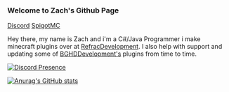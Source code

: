 ### Welcome to Zach's Github Page

[Discord](https://discord.gg/EFeSKPg739) [SpigotMC](https://www.spigotmc.org/members/refrac.890273/)

Hey there, my name is Zach and i'm a C#/Java Programmer i make minecraft plugins over at [RefracDevelopment](https://github.com/RefracDevelopment). I also help with support and updating some of [BGHDDevelopment's](https://github.com/BGHDDevelopment) plugins from time to time.

[![Discord Presence](https://lanyard.cnrad.dev/api/275139023394177024)](https://discord.com/users/275139023394177024)

[![Anurag's GitHub stats](https://github-readme-stats.vercel.app/api?username=Refrac&theme=tokyonight)](https://github.com/anuraghazra/github-readme-stats)
